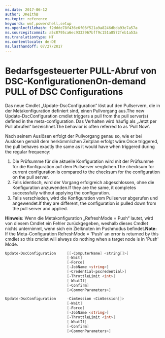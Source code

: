 ```yaml
---
ms.date: 2017-06-12
author: JKeithB
ms.topic: reference
keywords: wmf,powershell,setup
ms.openlocfilehash: f2ddde78f436e6f03f521a9a8246dbda93e7a57a
ms.sourcegitcommit: a5c0795ca6ec9332967bff9c151a8572feb1a53a
ms.translationtype: HT
ms.contentlocale: de-DE
ms.lasthandoff: 07/27/2017
---
```

# <a name="on-demand-pull-of-dsc-configurations"></a><span data-ttu-id="64b39-102">Bedarfsgesteuerter PULL-Abruf von DSC-Konfigurationen</span><span class="sxs-lookup"><span data-stu-id="64b39-102">On-demand PULL of DSC Configurations</span></span>

<span data-ttu-id="64b39-103">Das neue Cmdlet „Update-DscConfiguration“ löst auf den Pullservern, die in der Metakonfiguration definiert sind, einen Pullvorgang aus.</span><span class="sxs-lookup"><span data-stu-id="64b39-103">The new Update-DscConfiguration cmdlet triggers a pull from the pull server(s) defined in the meta-configuration.</span></span> <span data-ttu-id="64b39-104">Das Verhalten wird häufig als „Jetzt per Pull abrufen“ bezeichnet.</span><span class="sxs-lookup"><span data-stu-id="64b39-104">The behavior is often referred to as 'Pull Now'.</span></span> 


<span data-ttu-id="64b39-105">Nach seinem Auslösen erfolgt der Pullvorgang genau so, wie er bei Auslösen gemäß dem herkömmlichen Zeitplan erfolgt wäre:</span><span class="sxs-lookup"><span data-stu-id="64b39-105">Once triggered, the pull behaves exactly the same as it would have when triggered during the regular frequency:</span></span>

1. <span data-ttu-id="64b39-106">Die Prüfsumme für die aktuelle Konfiguration wird mit der Prüfsumme für die Konfiguration auf dem Pullserver verglichen.</span><span class="sxs-lookup"><span data-stu-id="64b39-106">The checksum for current configuration is compared to the checksum for the configuration on the pull server.</span></span> 
2. <span data-ttu-id="64b39-107">Falls identisch, wird der Vorgang erfolgreich abgeschlossen, ohne die Konfiguration anzuwenden.</span><span class="sxs-lookup"><span data-stu-id="64b39-107">If they are the same, it completes successfully without applying the configuration.</span></span> 
3. <span data-ttu-id="64b39-108">Falls verschieden, wird die Konfiguration vom Pullserver abgerufen und angewendet.</span><span class="sxs-lookup"><span data-stu-id="64b39-108">If they are different, the configuration is pulled down from the pull server and applied.</span></span>

<span data-ttu-id="64b39-109">**Hinweis:** Wenn die Metakonfiguration „RefreshMode = Push“ lautet, wird von diesem Cmdlet ein Fehler zurückgegeben, weshalb dieses Cmdlet nichts unternimmt, wenn sich ein Zielknoten im Pushmodus befindet.</span><span class="sxs-lookup"><span data-stu-id="64b39-109">**Note:** If the Meta-Configuration RefreshMode = 'Push' an error is returned by this cmdlet so this cmdlet will always do nothing when a target node is in 'Push' Mode.</span></span>

```powershell
Update-DscConfiguration     [[-ComputerName] <string[]>] 
                            [-Wait]
                            [-Force] 
                            [-JobName <string>] 
                            [-Credential<pscredential>] 
                            [-ThrottleLimit <int>] 
                            [-WhatIf] 
                            [-Confirm] 
                            [<CommonParameters>]

Update-DscConfiguration     -CimSession <CimSession[]> 
                            [-Wait] 
                            [-Force] 
                            [-JobName <string>] 
                            [-ThrottleLimit <int>]
                            [-WhatIf] 
                            [-Confirm] 
                            [<CommonParameters>]
```

